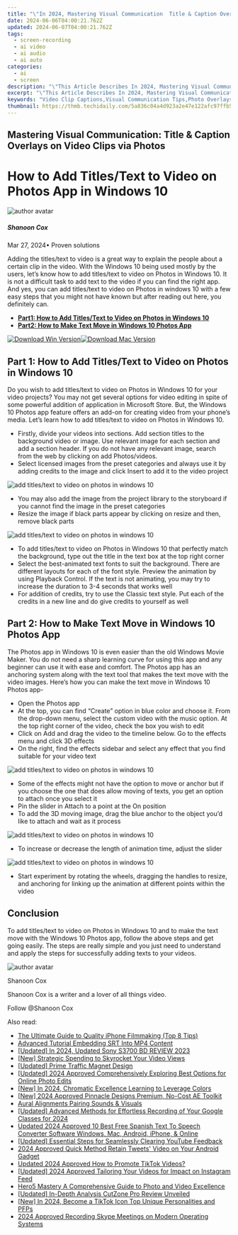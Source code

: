 ```yaml
---
title: "\"In 2024, Mastering Visual Communication  Title & Caption Overlays on Video Clips via Photos\""
date: 2024-06-06T04:00:21.762Z
updated: 2024-06-07T04:00:21.762Z
tags: 
  - screen-recording
  - ai video
  - ai audio
  - ai auto
categories: 
  - ai
  - screen
description: "\"This Article Describes In 2024, Mastering Visual Communication: Title & Caption Overlays on Video Clips via Photos\""
excerpt: "\"This Article Describes In 2024, Mastering Visual Communication: Title & Caption Overlays on Video Clips via Photos\""
keywords: "Video Clip Captions,Visual Communication Tips,Photo Overlays in Video,Title Enhancement for Videos,Caption Design Strategies,Effective Visual Cues,Overlay Technique in Media"
thumbnail: https://thmb.techidaily.com/5a836c04a4d923a2e47e122afc97ffb5e93afa98d18b4563b5a8924a658295ed.jpg
---
```


## Mastering Visual Communication: Title & Caption Overlays on Video Clips via Photos

# How to Add Titles/Text to Video on Photos App in Windows 10

![author avatar](https://images.wondershare.com/filmora/article-images/shannon-cox.jpg)

##### Shanoon Cox

 Mar 27, 2024• Proven solutions

Adding the titles/text to video is a great way to explain the people about a certain clip in the video. With the Windows 10 being used mostly by the users, let’s know how to add titles/text to video on Photos in Windows 10\. It is not a difficult task to add text to the video if you can find the right app. And yes, you can add titles/text to video on Photos in windows 10 with a few easy steps that you might not have known but after reading out here, you definitely can.

* [**Part1: How to Add Titles/Text to Video on Photos in Windows 10**](#part1)
* [**Part2: How to Make Text Move in Windows 10 Photos App**](#part2)

[![Download Win Version](https://images.wondershare.com/filmora/guide/download-btn-win.jpg)](https://tools.techidaily.com/wondershare/filmora/download/)[![Download Mac Version](https://images.wondershare.com/filmora/guide/download-btn-mac.jpg)](https://tools.techidaily.com/wondershare/filmora/download/)

## Part 1: How to Add Titles/Text to Video on Photos in Windows 10

Do you wish to add titles/text to video on Photos in Windows 10 for your video projects? You may not get several options for video editing in spite of some powerful addition of application in Microsoft Store. But, the Windows 10 Photos app feature offers an add-on for creating video from your phone’s media. Let’s learn how to add titles/text to video on Photos in Windows 10.

* Firstly, divide your videos into sections. Add section titles to the background video or image. Use relevant image for each section and add a section header. If you do not have any relevant image, search from the web by clicking on add Photos/videos.
* Select licensed images from the preset categories and always use it by adding credits to the image and click Insert to add it to the video project

![add titles/text to video on photos in windows 10](https://images.wondershare.com/filmora/article-images/add-text-photos-app.jpg)

* You may also add the image from the project library to the storyboard if you cannot find the image in the preset categories
* Resize the image if black parts appear by clicking on resize and then, remove black parts

![add titles/text to video on photos in windows 10](https://images.wondershare.com/filmora/article-images/resize-photos-app.jpg)

* To add titles/text to video on Photos in Windows 10 that perfectly match the background, type out the title in the text box at the top right corner
* Select the best-animated text fonts to suit the background. There are different layouts for each of the font style. Preview the animation by using Playback Control. If the text is not animating, you may try to increase the duration to 3-4 seconds that works well
* For addition of credits, try to use the Classic text style. Put each of the credits in a new line and do give credits to yourself as well

## Part 2: How to Make Text Move in Windows 10 Photos App

The Photos app in Windows 10 is even easier than the old Windows Movie Maker. You do not need a sharp learning curve for using this app and any beginner can use it with ease and comfort. The Photos app has an anchoring system along with the text tool that makes the text move with the video images. Here’s how you can make the text move in Windows 10 Photos app-

* Open the Photos app
* At the top, you can find “Create” option in blue color and choose it. From the drop-down menu, select the custom video with the music option. At the top right corner of the video, check the box you wish to edit
* Click on Add and drag the video to the timeline below. Go to the effects menu and click 3D effects
* On the right, find the effects sidebar and select any effect that you find suitable for your video text

![add titles/text to video on photos in windows 10](https://images.wondershare.com/filmora/article-images/effects-photos.jpg)

* Some of the effects might not have the option to move or anchor but if you choose the one that does allow moving of texts, you get an option to attach once you select it
* Pin the slider in Attach to a point at the On position
* To add the 3D moving image, drag the blue anchor to the object you’d like to attach and wait as it process

![add titles/text to video on photos in windows 10](https://images.wondershare.com/filmora/article-images/attach-effects-photos-min.jpg)

* To increase or decrease the length of animation time, adjust the slider

![add titles/text to video on photos in windows 10](https://images.wondershare.com/filmora/article-images/edit-text-photos.jpg)

* Start experiment by rotating the wheels, dragging the handles to resize, and anchoring for linking up the animation at different points within the video

## Conclusion

To add titles/text to video on Photos in Windows 10 and to make the text move with the Windows 10 Photos app, follow the above steps and get going easily. The steps are really simple and you just need to understand and apply the steps for successfully adding texts to your videos.

![author avatar](https://images.wondershare.com/filmora/article-images/shannon-cox.jpg)

Shanoon Cox

Shanoon Cox is a writer and a lover of all things video.

Follow @Shanoon Cox


<ins class="adsbygoogle"
     style="display:block"
     data-ad-format="autorelaxed"
     data-ad-client="ca-pub-7571918770474297"
     data-ad-slot="1223367746"></ins>



<ins class="adsbygoogle"
     style="display:block"
     data-ad-client="ca-pub-7571918770474297"
     data-ad-slot="8358498916"
     data-ad-format="auto"
     data-full-width-responsive="true"></ins>


<span class="atpl-alsoreadstyle">Also read:</span>
<div><ul>
<li><a href="https://vp-tips.techidaily.com/the-ultimate-guide-to-quality-iphone-filmmaking-top-8-tips/"><u>The Ultimate Guide to Quality iPhone Filmmaking (Top 8 Tips)</u></a></li>
<li><a href="https://vp-tips.techidaily.com/advanced-tutorial-embedding-srt-into-mp4-content/"><u>Advanced Tutorial  Embedding SRT Into MP4 Content</u></a></li>
<li><a href="https://vp-tips.techidaily.com/updated-in-2024-updated-sony-s3700-bd-review-2023/"><u>[Updated] In 2024, Updated Sony S3700 BD REVIEW 2023</u></a></li>
<li><a href="https://vp-tips.techidaily.com/new-strategic-spending-to-skyrocket-your-video-views/"><u>[New] Strategic Spending to Skyrocket Your Video Views</u></a></li>
<li><a href="https://vp-tips.techidaily.com/updated-prime-traffic-magnet-design/"><u>[Updated] Prime Traffic Magnet Design</u></a></li>
<li><a href="https://vp-tips.techidaily.com/updated-2024-approved-comprehensively-exploring-best-options-for-online-photo-edits/"><u>[Updated] 2024 Approved  Comprehensively Exploring Best Options for Online Photo Edits</u></a></li>
<li><a href="https://vp-tips.techidaily.com/new-in-2024-chromatic-excellence-learning-to-leverage-colors/"><u>[New] In 2024, Chromatic Excellence  Learning to Leverage Colors</u></a></li>
<li><a href="https://vp-tips.techidaily.com/new-2024-approved-pinnacle-designs-premium-no-cost-ae-toolkit/"><u>[New] 2024 Approved  Pinnacle Designs  Premium, No-Cost AE Toolkit</u></a></li>
<li><a href="https://vp-tips.techidaily.com/aural-alignments-pairing-sounds-and-visuals/"><u>Aural Alignments  Pairing Sounds & Visuals</u></a></li>
<li><a href="https://on-screen-recording.techidaily.com/updated-advanced-methods-for-effortless-recording-of-your-google-classes-for-2024/"><u>[Updated] Advanced Methods for Effortless Recording of Your Google Classes for 2024</u></a></li>
<li><a href="https://ai-video-editing.techidaily.com/updated-2024-approved-10-best-free-spanish-text-to-speech-converter-software-windows-mac-android-iphone-and-online/"><u>Updated 2024 Approved 10 Best Free Spanish Text To Speech Converter Software Windows, Mac, Android, iPhone, & Online</u></a></li>
<li><a href="https://youtube-videos.techidaily.com/updated-essential-steps-for-seamlessly-clearing-youtube-feedback/"><u>[Updated] Essential Steps for Seamlessly Clearing YouTube Feedback</u></a></li>
<li><a href="https://twitter-videos.techidaily.com/2024-approved-quick-method-retain-tweets-video-on-your-android-gadget/"><u>2024 Approved  Quick Method  Retain Tweets' Video on Your Android Gadget</u></a></li>
<li><a href="https://ai-voice-clone.techidaily.com/updated-2024-approved-how-to-promote-tiktok-videos/"><u>Updated 2024 Approved How to Promote TikTok Videos?</u></a></li>
<li><a href="https://instagram-videos.techidaily.com/updated-2024-approved-tailoring-your-videos-for-impact-on-instagram-feed/"><u>[Updated] 2024 Approved  Tailoring Your Videos for Impact on Instagram Feed</u></a></li>
<li><a href="https://extra-hints.techidaily.com/hero5-mastery-a-comprehensive-guide-to-photo-and-video-excellence/"><u>Hero5 Mastery  A Comprehensive Guide to Photo and Video Excellence</u></a></li>
<li><a href="https://some-techniques.techidaily.com/updated-in-depth-analysis-cutzone-pro-review-unveiled/"><u>[Updated] In-Depth Analysis  CutZone Pro Review Unveiled</u></a></li>
<li><a href="https://tiktok-videos.techidaily.com/new-in-2024-become-a-tiktok-icon-top-unique-personalities-and-pfps/"><u>[New] In 2024, Become a TikTok Icon  Top Unique Personalities and PFPs</u></a></li>
<li><a href="https://screen-video-capture.techidaily.com/2024-approved-recording-skype-meetings-on-modern-operating-systems/"><u>2024 Approved  Recording Skype Meetings on Modern Operating Systems</u></a></li>
</ul></div>
